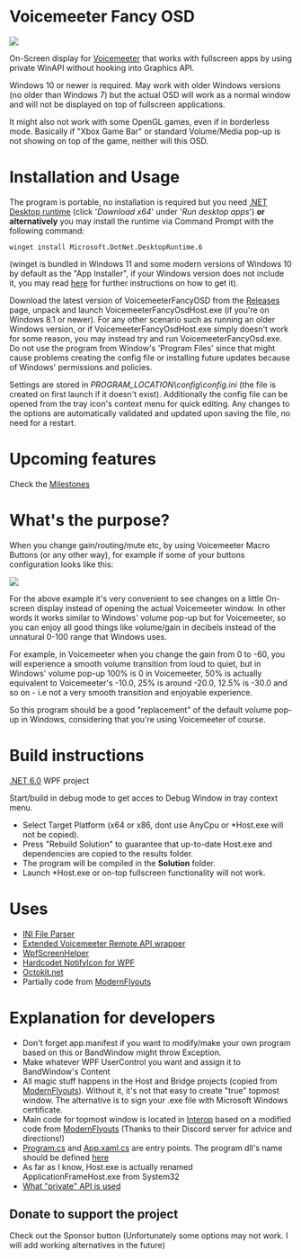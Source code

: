 # Voicemeeter Fancy OSD
![](https://i.imgur.com/qdyqeYF.gif)

On-Screen display for [Voicemeeter](https://voicemeeter.com/) that works with fullscreen apps by using private WinAPI without hooking into Graphics API.

Windows 10 or newer is required. May work with older Windows versions (no older than Windows 7) but the actual OSD will work as a normal window and will not be displayed on top of fullscreen applications.

It might also not work with some OpenGL games, even if in borderless mode. Basically if "Xbox Game Bar" or standard Volume/Media pop-up is not showing on top of the game, neither will this OSD.

# Installation and Usage
The program is portable, no installation is required but you need [.NET Desktop runtime](https://dotnet.microsoft.com/download/dotnet/6.0/runtime) (click '*Download x64*' under '*Run desktop apps*') **or alternatively** you may install the runtime via Command Prompt with the following command: 

`winget install Microsoft.DotNet.DesktopRuntime.6`

(winget is bundled in Windows 11 and some modern versions of Windows 10 by default as the "App Installer", if your Windows version does not include it, you may read [here](https://docs.microsoft.com/en-us/windows/package-manager/winget/) for further instructions on how to get it). 

Download the latest version of VoicemeeterFancyOSD from the [Releases](https://github.com/A-tG/VoicemeeterFancyOSD/releases) page, unpack and launch VoicemeeterFancyOsdHost.exe (if you're on Windows 8.1 or newer). For any other scenario such as running an older Windows version, or if VoicemeeterFancyOsdHost.exe simply doesn't work for some reason, you may instead try and run VoicemeeterFancyOsd.exe. Do not use the program from Window's 'Program Files' since that might cause problems creating the config file or installing future updates because of Windows' permissions and policies.

Settings are stored in *PROGRAM_LOCATION\config\config.ini* (the file is created on first launch if it doesn't exist). Additionally the config file can be  opened from the tray icon's context menu for quick editing. Any changes to the options are automatically validated and updated upon saving the file, no need for a restart.

# Upcoming features
Check the [Milestones](https://github.com/A-tG/VoicemeeterFancyOSD/milestones)

# What's the purpose?
When you change gain/routing/mute etc, by using Voicemeeter Macro Buttons (or any other way), for example if some of your buttons configuration looks like this:

![](https://i.imgur.com/M3mwHnY.png)

For the above example it's very convenient to see changes on a little On-screen display instead of opening the actual Voicemeeter window.
In other words it works similar to Windows' volume pop-up but for Voicemeeter, so you can enjoy all good things like volume/gain in decibels instead of the unnatural 0-100 range that Windows uses.

For example, in Voicemeeter when you change the gain from 0 to -60, you will experience a smooth volume transition from loud to quiet, but in Windows' volume pop-up 100% is 0 in Voicemeeter, 50% is actually equivalent to Voicemeeter's -10.0, 25% is around -20.0, 12.5% is -30.0 and so on - i.e not a very smooth transition and enjoyable experience.

So this program should be a good "replacement" of the default volume pop-up in Windows, considering that you're using Voicemeeter of course.


# Build instructions
[.NET 6.0](https://dotnet.microsoft.com/download) WPF project

Start/build in debug mode to get acces to Debug Window in tray context menu.

* Select Target Platform (x64 or x86, dont use AnyCpu or \*Host.exe will not be copied).
* Press "Rebuild Solution" to guarantee that up-to-date Host.exe and dependencies are copied to the results folder.
* The program will be compiled in the **Solution** folder.
* Launch \*Host.exe or on-top fullscreen functionality will not work.

# Uses
* [INI File Parser](https://github.com/rickyah/ini-parser)
* [Extended Voicemeeter Remote API wrapper](https://github.com/A-tG/voicemeeter-remote-api-extended)
* [WpfScreenHelper](https://github.com/micdenny/WpfScreenHelper)
* [Hardcodet NotifyIcon for WPF](https://github.com/hardcodet/wpf-notifyicon)
* [Octokit.net](https://github.com/octokit/octokit.net)
* Partially code from [ModernFlyouts](https://github.com/ModernFlyouts-Community/ModernFlyouts)

# Explanation for developers
* Don't forget app.manifest if you want to modify/make your own program based on this or BandWindow might throw Exception.
* Make whatever WPF UserControl you want and assign it to BandWindow's Content
* All magic stuff happens in the Host and Bridge projects (copied from [ModernFlyouts](https://github.com/ModernFlyouts-Community/ModernFlyouts)). Without it, it's not that easy to create "true" topmost window. The alternative is to sign your .exe file with Microsoft Windows certificate.
* Main code for topmost window is located in [Interop](VoicemeeterOsdProgram/Interop) based on a modified code from [ModernFlyouts](https://github.com/ModernFlyouts-Community/ModernFlyouts) (Thanks to their Discord server for advice and directions!)
* [Program.cs](VoicemeeterOsdProgram/Program.cs) and [App.xaml.cs](VoicemeeterOsdProgram/App.xaml.cs) are entry points. The program dll's name should be defined [here](Bridge/dllmain.cpp#L42)
* As far as I know, Host.exe is actually renamed ApplicationFrameHost.exe from System32
* [What "private" API is used](https://blog.adeltax.com/window-z-order-in-windows-10/)

## Donate to support the project
Check out the Sponsor button (Unfortunately some options may not work. I will add working alternatives in the future)
